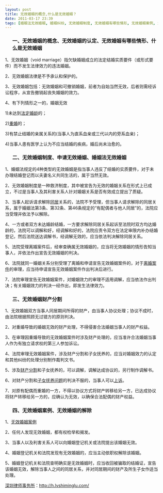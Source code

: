 ```yaml
---
layout: post
title: 无效婚姻的概念,什么是无效婚姻？
date: 2011-03-17 23:39
tags: [婚姻法无效婚姻, 婚姻纠纷, 无效婚姻制度, 无效婚姻有哪些情形, 无效婚姻案例, 无效婚姻的认定, 无效婚姻财产分割, 深圳婚姻律师咨询, 申请无效婚姻]
---
```

<ol>
<h3>一、无效婚姻的概念、无效婚姻的认定、无效婚姻有哪些情形、什么是无效婚姻</h3>
</ol>
1、无效婚姻（void marriage）指欠缺婚姻成立的法定结婚实质要件（或形式要件）而不发生法律效力的违法婚姻。

2、无效婚姻法律是不予承认和保护的。

3、无效婚姻包括：无效婚姻和可撤销婚姻，前者为自始当然无效，后者则需经诉讼程序，从宣告撤销起丧失婚姻的效力。

4、有下列情形之一的，婚姻无效

1)未达到<a href="http://h.lvshiminglu.com/law/189.html" target="_blank">法定婚龄</a>的；

2)<a href="http://h.lvshiminglu.com/law/163.html" target="_blank">重婚</a>的；

3)有禁止结婚的亲属关系的(当事人为直系血亲或三代以内的旁系血亲)；

4)当事人患有医学上认为不应当结婚的疾病，婚后尚未治愈的。
<ol>
<h3>二、无效婚姻制度、申请无效婚姻、婚姻法无效婚姻</h3>
</ol>
1、婚姻法规定的4种类型的无效婚姻是指当事人违反了结婚的实质要件，对于未办理结婚登记而以夫妻名义共同生活的，属于当然无效。

2、无效婚姻制度是一种救济制度，其中被宣告为无效的婚姻关系在形式上已成立，不过是当事人及其利害关系人针对婚姻关系是否有效成立提出了质疑。

3、当事人起诉请求解除<a href="http://h.lvshiminglu.com/law/214.html" target="_blank">同居</a>关系的，法院不予受理，但当事人请求解除的同居关系，属于婚姻法第3条、第32条、第46条规定的“有配偶者与他人同居”的，法院应当受理并依法予以解除。

4、一方或者双方未达婚龄结婚，一方要求解除同居关系起诉至法院时双方均达婚龄的，法院可以调解和好，经调解和好的，法院应责令双方在法定审限内补办结婚登记，然后法院送达调解书，经调解无效的，应当依法判决解除同居关系。

5、法院受理离婚案件后，经审查确属无效婚姻的，应当将无效婚姻的情形告知当事人，并依法作出宣告无效婚姻的判决。

6、法院就同一婚姻关系分别受理了离婚和申请宣告无效婚姻案件的，对于<a href="http://h.lvshiminglu.com/law/tag/%E7%A6%BB%E5%A9%9A%E6%A1%88%E4%BB%B6" target="_blank">离婚案件</a>的审理，应当待申请宣告无效婚姻案件作出判决后进行。

7、法院审理宣告无效婚姻案件，对婚姻效力的审理不适用调解，应当依法作出判决；有关婚姻效力的判决一经作出，即发生法律效力。
<ol>
<h3>三、无效婚姻财产分割</h3>
</ol>
1、无效婚姻双方当事人同居期间所得的财产，由当事人协议处理；协议不成时，由法院根据照顾无过错方的原则判决。

2、对重婚导致的婚姻无效的财产处理，不得侵害合法婚姻当事人的财产权益。

3、在审理因重婚导致的无效婚姻案件时涉及财产处理的，应当准许合法婚姻当事人作为有独立请求权的第三人参加诉讼。

4、法院审理无效婚姻案件，涉及财产分割和子女抚养的，应当对婚姻效力的认定和其他纠纷的处理分别制作裁判文书。

5、涉及<a href="http://h.lvshiminglu.com/law/tag/%E7%A6%BB%E5%A9%9A%E8%B4%A2%E4%BA%A7%E5%88%86%E5%89%B2" target="_blank">财产分割</a>和子女抚养的，可以调解，调解达成协议的，另行制作调解书。

6、对财产分割和<a href="http://h.lvshiminglu.com/law/82.html" target="_blank">子女抚养问题</a>的判决不服的，当事人可以<a href="http://h.lvshiminglu.com/law/638.html" target="_blank">上诉</a>。

7、对原有配偶而重婚的一方，不得以协议方式将财产转移给另一方，已达成协议将财产转移给另一方的，应确认为无效，以确保合法配偶的财产权益。
<ol>
<h3>四、无效婚姻案例、无效婚姻的解除</h3>
</ol>
1、<a href="http://h.lvshiminglu.com/law/176.html" target="_blank">无效婚姻案例</a>

2、任何人发现无效婚姻，都有权检举和揭发。

3、当事人以及利害关系人可以向婚姻登记机关或法院提出该婚姻无效。

4、婚姻登记机关和法院发现有无效婚姻的，应当主动依职权解除该婚姻。

5、婚姻登记机关和法院查明确实是无效婚姻时，应当收回被骗取的结婚证，宣告该婚姻无效，解除当事人之间的同居关系，并对同居期间的财产及所生子女作适当处理。

<a href="http://h.lvshiminglu.com/">深圳律师事务所</a>：<a href="http://h.lvshiminglu.com/">http://h.lvshiminglu.com/</a>

